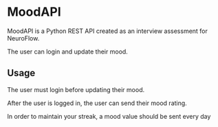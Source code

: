 # MoodAPI

MoodAPI is a Python REST API created as an interview assessment for NeuroFlow.

The user can login and update their mood.

## Usage

The user must login before updating their mood.

After the user is logged in, the user can send their mood rating.

In order to maintain your streak, a mood value should be sent every day
